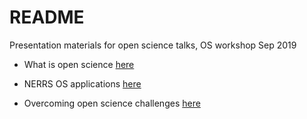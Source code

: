 # README

Presentation materials for open science talks, OS workshop Sep 2019

* What is open science [here](http://tbep-tech.github.io/tbep-os-presentations/what_is_is.html)

* NERRS OS applications [here](http://tbep-tech.github.io/tbep-os-presentations/SWMPrats_pres.html)

* Overcoming open science challenges [here](http://tbep-tech.github.io/tbep-os-presentations/challenges_for_is.html)